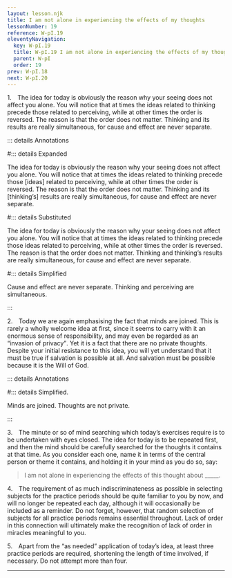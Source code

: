 ```yaml
---
layout: lesson.njk
title: I am not alone in experiencing the effects of my thoughts
lessonNumber: 19
reference: W-pI.19
eleventyNavigation:
  key: W-pI.19
  title: W-pI.19 I am not alone in experiencing the effects of my thoughts
  parent: W-pI
  order: 19
prev: W-pI.18
next: W-pI.20
---
```


1. The idea for today is obviously the reason why your seeing does not affect you alone. 
You will notice that at times the ideas related to thinking precede those related to perceiving, while at other times the order is reversed. 
The reason is that the order does not matter. 
Thinking and its results are really simultaneous, for cause and effect are never separate.

::: details Annotations

#::: details Expanded

The idea for today is obviously the reason why your seeing does not affect you alone. 
You will notice that at times the ideas related to thinking precede those [ideas] related to perceiving, while at other times the order is reversed. 
The reason is that the order does not matter. 
Thinking and its [thinking’s] results are really simultaneous, for cause and effect are never separate.

#::: details Substituted

The idea for today is obviously the reason why your seeing does not affect you alone. 
You will notice that at times the ideas related to thinking precede those ideas related to perceiving, while at other times the order is reversed. 
The reason is that the order does not matter. 
Thinking and thinking’s results are really simultaneous, for cause and effect are never separate.

#::: details Simplified

Cause and effect are never separate.
Thinking and perceiving are simultaneous.

:::


2. Today we are again emphasising the fact that minds are joined. 
This is rarely a wholly welcome idea at first, since it seems to carry with it an enormous sense of responsibility, and may even be regarded as an <q>invasion of privacy</q>. 
Yet it is a fact that there are no private thoughts. 
Despite your initial resistance to this idea, you will yet understand that it must be true if salvation is possible at all. 
And salvation must be possible because it is the Will of God.

::: details Annotations


#::: details Simplified.

Minds are joined. 
Thoughts are not private. 

:::


3. The minute or so of mind searching which today’s exercises require is to be undertaken with eyes closed. 
The idea for today is to be repeated first, and then the mind should be carefully searched for the thoughts it contains at that time. 
As you consider each one, name it in terms of the central person or theme it contains, and holding it in your mind as you do so, say:

>I am not alone in experiencing the effects of this thought about _____.

4. The requirement of as much indiscriminateness as possible in selecting subjects for the practice periods should be quite familiar to you by now, and will no longer be repeated each day, although it will occasionally be included as a reminder. 
Do not forget, however, that random selection of subjects for all practice periods remains essential throughout. 
Lack of order in this connection will ultimately make the recognition of lack of order in miracles meaningful to you.


5. Apart from the <q>as needed</q> application of today’s idea, at least three practice periods are required, shortening the length of time involved, if necessary. 
Do not attempt more than four.

---
